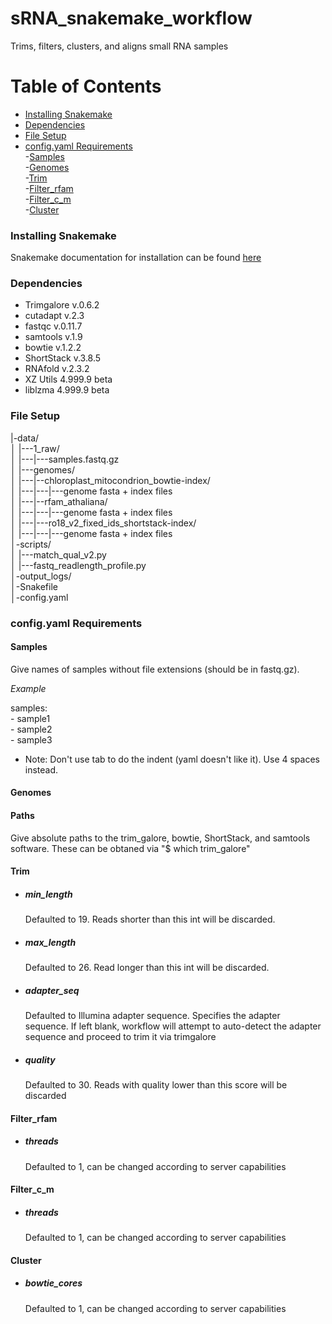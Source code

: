# sRNA_snakemake_workflow

Trims, filters, clusters, and aligns small RNA samples

Table of Contents
=================
* [Installing Snakemake](#install)
* [Dependencies](#dependencies)    
* [File Setup](#file-setup)    
* [config\.yaml Requirements](#config-yaml-requirements)    
  -[Samples](#samples)    
  -[Genomes](#genomes)    
  -[Trim](#trim)    
  -[Filter_rfam](#filter_rfam)    
  -[Filter_c_m](#filter_c_m)    
  -[Cluster](#cluster)    


### Installing Snakemake

Snakemake documentation for installation can be found [here](https://snakemake.readthedocs.io/en/stable/getting_started/installation.html)    

### Dependencies

* Trimgalore v.0.6.2    
* cutadapt v.2.3    
* fastqc v.0.11.7    
* samtools v.1.9    
* bowtie v.1.2.2    
* ShortStack v.3.8.5    
* RNAfold v.2.3.2    
* XZ Utils 4.999.9 beta    
* liblzma 4.999.9 beta    


### File Setup

|-data/    
│       |---1_raw/    
│       |---|---samples.fastq.gz    
│       |---genomes/    
│       |---|--chloroplast_mitocondrion_bowtie-index/    
│       |---|---|---genome fasta + index files    
│       |---|--rfam_athaliana/    
│       |---|---|---genome fasta + index files    
│       |---|---ro18_v2_fixed_ids_shortstack-index/    
│       |---|---|---genome fasta + index files    
│-scripts/        
│      |---match_qual_v2.py     
│      |---fastq_readlength_profile.py      
│-output_logs/      
│-Snakefile     
│-config.yaml    


### config\.yaml Requirements

#### Samples

Give names of samples without file extensions (should be in fastq.gz). 

*Example*

samples:    
       - sample1    
       - sample2    
       - sample3    
    
* Note: Don't use tab to do the indent (yaml doesn't like it). Use 4 spaces instead.


#### Genomes


#### Paths

Give absolute paths to the trim_galore, bowtie, ShortStack, and samtools software. These can be obtaned via "$ which trim_galore"

#### Trim


* ##### min_length

   Defaulted to 19. Reads shorter than this int will be discarded.

* ##### max_length

   Defaulted to 26. Read longer than this int will be discarded.

* ##### adapter_seq

   Defaulted to Illumina adapter sequence. Specifies the adapter sequence. If left blank, workflow will attempt to auto-detect the adapter sequence and proceed to trim it via trimgalore

* ##### quality

   Defaulted to 30. Reads with quality lower than this score will be discarded



#### Filter_rfam

* ##### threads    
   Defaulted to 1, can be changed according to server capabilities
    
#### Filter_c_m

* ##### threads    
   Defaulted to 1, can be changed according to server capabilities

#### Cluster

* ##### bowtie_cores    
   Defaulted to 1, can be changed according to server capabilities
   
